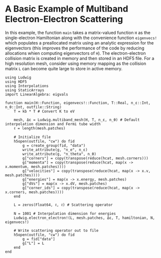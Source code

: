 # A Basic Example of Multiband Electron-Electron Scattering

In this example, the function `main` takes a matrix-valued function `H` as the single-electron Hamiltonian along with the convenience function `eigenvecs!` which populates a preallocated matrix using an analytic expression for the eigenvectors (this improves the performance of the code by reducing allocations whien computing eigenvectors of `H`). The electron-electron collision matrix is created in memory and then stored in an HDF5 file. For a high resolution mesh, consider using memory mapping as the collision matrix `L` can become quite large to store in active memory.

```
using Ludwig
using HDF5
using Interpolations
using StaticArrays
import LinearAlgebra: eigvals

function main(H::Function, eigenvecs!::Function, T::Real, n_ε::Int, n_θ::Int, outfile::String)
    T = kb * T # Convert K to eV

    mesh, Δε = Ludwig.multiband_mesh(H, T, n_ε, n_θ) # Default interpolation dimension and Fermi tube width
    ℓ = length(mesh.patches)

    # Initialize file
    h5open(outfile, "cw") do fid
        g = create_group(fid, "data")
        write_attribute(g, "n_e", n_ε)
        write_attribute(g, "n_theta", n_θ)
        g["corners"] = copy(transpose(reduce(hcat, mesh.corners)))
        g["momenta"] = copy(transpose(reduce(hcat, map(x -> x.momentum, mesh.patches))))
        g["velocities"] = copy(transpose(reduce(hcat, map(x -> x.v, mesh.patches))))
        g["energies"] = map(x -> x.energy, mesh.patches) 
        g["dVs"] = map(x -> x.dV, mesh.patches)
        g["corner_ids"] = copy(transpose(reduce(hcat, map(x -> x.corners, mesh.patches))))
    end 

    L = zeros(Float64, ℓ, ℓ) # Scattering operator

    N = 1001 # Interpolation dimension for energies
    Ludwig.electron_electron!(L, mesh.patches, Δε, T, hamiltonian, N, eigenvecs!)

    # Write scattering operator out to file
    h5open(outfile, "cw") do fid
        g = fid["data"]
        g["L"] = L
    end
end
```